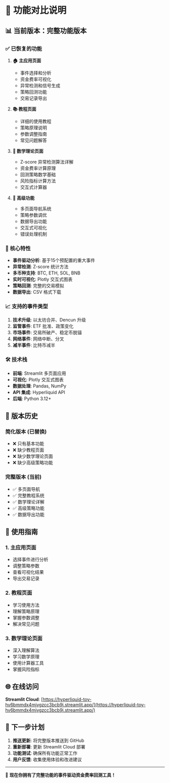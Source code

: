 # 🎯 功能对比说明

## 📊 当前版本：完整功能版本

### ✅ 已恢复的功能

1. **🏠 主应用页面**
   - 事件选择和分析
   - 资金费率可视化
   - 异常检测和信号生成
   - 策略回测功能
   - 交易记录导出

2. **📚 教程页面**
   - 详细的使用教程
   - 策略原理说明
   - 参数调整指南
   - 常见问题解答

3. **🧮 数学理论页面**
   - Z-score 异常检测算法详解
   - 资金费率计算原理
   - 回测策略数学基础
   - 风险指标计算方法
   - 交互式计算器

4. **🔧 高级功能**
   - 多页面导航系统
   - 策略参数调优
   - 数据导出功能
   - 交互式可视化
   - 错误处理机制

### 🚀 核心特性

- **事件驱动分析**: 基于15个预配置的重大事件
- **异常检测**: Z-score 统计方法
- **多币种支持**: BTC, ETH, SOL, BNB
- **实时可视化**: Plotly 交互式图表
- **策略回测**: 完整的交易模拟
- **数据导出**: CSV 格式下载

### 📈 支持的事件类型

1. **技术升级**: 以太坊合并、Dencun 升级
2. **监管事件**: ETF 批准、政策变化
3. **市场事件**: 交易所破产、稳定币脱锚
4. **网络事件**: 网络中断、分叉
5. **减半事件**: 比特币减半

### 🛠️ 技术栈

- **前端**: Streamlit 多页面应用
- **可视化**: Plotly 交互式图表
- **数据处理**: Pandas, NumPy
- **API 集成**: Hyperliquid API
- **后端**: Python 3.12+

## 🔄 版本历史

### 简化版本 (已替换)
- ❌ 只有基本功能
- ❌ 缺少教程页面
- ❌ 缺少数学理论页面
- ❌ 缺少高级策略功能

### 完整版本 (当前)
- ✅ 多页面导航
- ✅ 完整教程系统
- ✅ 数学理论详解
- ✅ 高级策略功能
- ✅ 数据导出功能

## 🎯 使用指南

### 1. 主应用页面
- 选择事件进行分析
- 调整策略参数
- 查看可视化结果
- 导出交易记录

### 2. 教程页面
- 学习使用方法
- 理解策略原理
- 掌握参数调整
- 解决常见问题

### 3. 数学理论页面
- 深入理解算法
- 学习数学原理
- 使用计算器工具
- 掌握风险指标

## 🌐 在线访问

**Streamlit Cloud**: [https://hyperliquid-toy-hv6bmmdx4mjvgzcc3bcb9j.streamlit.app/](https://hyperliquid-toy-hv6bmmdx4mjvgzcc3bcb9j.streamlit.app/)

## 📝 下一步计划

1. **推送更新**: 将完整版本推送到 GitHub
2. **重新部署**: 更新 Streamlit Cloud 部署
3. **功能测试**: 确保所有功能正常工作
4. **用户反馈**: 收集使用体验和改进建议

---

🎉 **现在你拥有了完整功能的事件驱动资金费率回测工具！**

